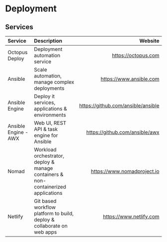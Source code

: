 # Deployment

## Services

| Service        | Description                                     | Website                            |
| :------------- | :---------------------------------------------- | ---------------------------------: |
| Octopus Deploy | Deployment automation service                   | https://octopus.com                |
| Ansible        | Scale automation, manage complex deployments    | https://www.ansible.com            |
| Ansible Engine | Deploy it services, applications & environments | https://github.com/ansible/ansible |
| Ansible Engine - AWX | Web UI, REST API & task engine for Ansible | https://github.com/ansible/awx |
| Nomad | Workload orchestrator, deploy & manage containers & non-containerized applications | https://www.nomadproject.io |
| Netlify | Git based workflow platform to build, deploy & collaborate on web apps | https://www.netlify.com |
